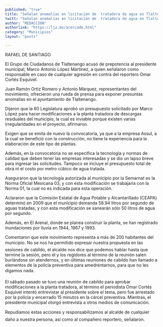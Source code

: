 ```yaml
---
published: "true"
title: "Señalan anomalías en licitación de  tratadora de agua en Tlaltenango"
twitt: "Señalan anomalías en licitación de  tratadora de agua en Tlaltenango"
author: "REDACCION"
authorlink: "https://ljz.mx/acercade.html"
category: "Municipios"
layout: "posts"

---
```



  RAFAEL DE SANTIAGO



  El Grupo de Ciudadanos de Tlaltenango acusó de prepotencia al presidente municipal, Marco Antonio López Martínez, a quien señalaron como responsable en caso de cualquier agresión en contra del reportero Omar Cortés Esquivel.



  Juan Ramón Ortiz Romero y Antonio Márquez, representantes del movimiento, ofrecieron una rueda de prensa para exponer presuntas anomalías en el ayuntamiento de Tlaltenango.



  Dijeron que la 60 Legislatura aprobó un presupuesto solicitado por Marco López para hacer modificaciones a la planta tratadora de descargas residuales del municipio, la cual es inviable porque existen varias irregularidades en el proyecto, afirmaron.



  Exigen que se emita de nuevo la convocatoria, ya que a la empresa Assul, a la cual se benefició con la construcción, no tiene la experiencia para la elaboración de este tipo de plantas.



  Además, en la convocatoria no se especifica la tecnología y normas de calidad que deben tener las empresas interesadas y se dio un lapso breve para ingresar las solicitudes. Tampoco se incluye el presupuesto total de obra ni el costo por metro cúbico de agua tratada.



  Aseguraron que la tecnología autorizada al municipio por la Semarnat es la Norma Oficial Mexicana 03, y con esta modificación se trabajaría con la Norma 01, la cual no es indicada para esta operación.



  Aclararon que la Comisión Estatal de Agua Potable y Alcantarillado (CEAPA) determinó en 2009 que el municipio demanda 58.94 litros por segundo de aguas tratadas, y con esta modificación se sanearán sólo 50 litros de agua por segundo.



  Además, en El Arenal, donde se planea construir la planta, se han registrado inundaciones por lluvia en 1944, 1967 y 1993.



  Comentaron que este movimiento representa a más de 200 habitantes del municipio. No se nos ha permitido expresar nuestra propuesta en las sesiones de cabildo, el alcalde nos dice que podemos hablar hasta que termine la sesión, pero él y los regidores al término de la reunión salen burlándose sin atendernos, y en últimas reuniones de cabildo han llamado a elementos de la policía preventiva para amedrentarnos, para que no les digamos nada.



  El sábado pasado se tuvo una reunión de cabildo para aprobar modificaciones a la planta tratadora, al término el periodista Omar Cortés Esquivel intentó entrevistar al presidente sobre el tema, pero fue arrestado por la policía y encerrado 15 minutos en la cárcel preventiva. Mientras, el presidente municipal otorgó entrevista a otros medios de comunicación.



  Repudiamos estas acciones y responsabilizamos al alcalde de cualquier daño a nuestra persona, así como al compañero reportero, señalaron.

